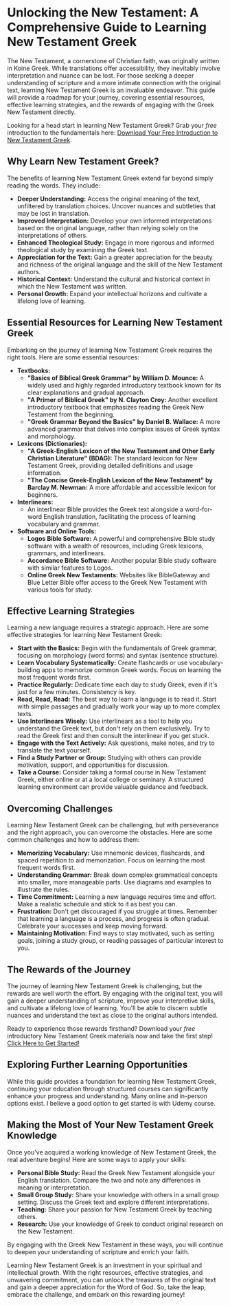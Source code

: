 # Unlocking the New Testament: A Comprehensive Guide to Learning New Testament Greek

The New Testament, a cornerstone of Christian faith, was originally written in Koine Greek. While translations offer accessibility, they inevitably involve interpretation and nuance can be lost. For those seeking a deeper understanding of scripture and a more intimate connection with the original text, learning New Testament Greek is an invaluable endeavor. This guide will provide a roadmap for your journey, covering essential resources, effective learning strategies, and the rewards of engaging with the Greek New Testament directly.

Looking for a head start in learning New Testament Greek? Grab your *free* introduction to the fundamentals here: [Download Your Free Introduction to New Testament Greek](https://udemywork.com/new-testament-greek).

## Why Learn New Testament Greek?

The benefits of learning New Testament Greek extend far beyond simply reading the words. They include:

*   **Deeper Understanding:** Access the original meaning of the text, unfiltered by translation choices. Uncover nuances and subtleties that may be lost in translation.
*   **Improved Interpretation:** Develop your own informed interpretations based on the original language, rather than relying solely on the interpretations of others.
*   **Enhanced Theological Study:** Engage in more rigorous and informed theological study by examining the Greek text.
*   **Appreciation for the Text:** Gain a greater appreciation for the beauty and richness of the original language and the skill of the New Testament authors.
*   **Historical Context:** Understand the cultural and historical context in which the New Testament was written.
*   **Personal Growth:** Expand your intellectual horizons and cultivate a lifelong love of learning.

## Essential Resources for Learning New Testament Greek

Embarking on the journey of learning New Testament Greek requires the right tools. Here are some essential resources:

*   **Textbooks:**
    *   **"Basics of Biblical Greek Grammar" by William D. Mounce:** A widely used and highly regarded introductory textbook known for its clear explanations and gradual approach.
    *   **"A Primer of Biblical Greek" by N. Clayton Croy:** Another excellent introductory textbook that emphasizes reading the Greek New Testament from the beginning.
    *   **"Greek Grammar Beyond the Basics" by Daniel B. Wallace:** A more advanced grammar that delves into complex issues of Greek syntax and morphology.
*   **Lexicons (Dictionaries):**
    *   **"A Greek-English Lexicon of the New Testament and Other Early Christian Literature" (BDAG):** The standard lexicon for New Testament Greek, providing detailed definitions and usage information.
    *   **"The Concise Greek-English Lexicon of the New Testament" by Barclay M. Newman:** A more affordable and accessible lexicon for beginners.
*   **Interlinears:**
    *   An interlinear Bible provides the Greek text alongside a word-for-word English translation, facilitating the process of learning vocabulary and grammar.
*   **Software and Online Tools:**
    *   **Logos Bible Software:** A powerful and comprehensive Bible study software with a wealth of resources, including Greek lexicons, grammars, and interlinears.
    *   **Accordance Bible Software:** Another popular Bible study software with similar features to Logos.
    *   **Online Greek New Testaments:** Websites like BibleGateway and Blue Letter Bible offer access to the Greek New Testament with various tools for study.

## Effective Learning Strategies

Learning a new language requires a strategic approach. Here are some effective strategies for learning New Testament Greek:

*   **Start with the Basics:** Begin with the fundamentals of Greek grammar, focusing on morphology (word forms) and syntax (sentence structure).
*   **Learn Vocabulary Systematically:** Create flashcards or use vocabulary-building apps to memorize common Greek words. Focus on learning the most frequent words first.
*   **Practice Regularly:** Dedicate time each day to study Greek, even if it's just for a few minutes. Consistency is key.
*   **Read, Read, Read:** The best way to learn a language is to read it. Start with simple passages and gradually work your way up to more complex texts.
*   **Use Interlinears Wisely:** Use interlinears as a tool to help you understand the Greek text, but don't rely on them exclusively. Try to read the Greek first and then consult the interlinear if you get stuck.
*   **Engage with the Text Actively:** Ask questions, make notes, and try to translate the text yourself.
*   **Find a Study Partner or Group:** Studying with others can provide motivation, support, and opportunities for discussion.
*   **Take a Course:** Consider taking a formal course in New Testament Greek, either online or at a local college or seminary. A structured learning environment can provide valuable guidance and feedback.

## Overcoming Challenges

Learning New Testament Greek can be challenging, but with perseverance and the right approach, you can overcome the obstacles. Here are some common challenges and how to address them:

*   **Memorizing Vocabulary:** Use mnemonic devices, flashcards, and spaced repetition to aid memorization. Focus on learning the most frequent words first.
*   **Understanding Grammar:** Break down complex grammatical concepts into smaller, more manageable parts. Use diagrams and examples to illustrate the rules.
*   **Time Commitment:** Learning a new language requires time and effort. Make a realistic schedule and stick to it as best you can.
*   **Frustration:** Don't get discouraged if you struggle at times. Remember that learning a language is a process, and progress is often gradual. Celebrate your successes and keep moving forward.
*   **Maintaining Motivation:** Find ways to stay motivated, such as setting goals, joining a study group, or reading passages of particular interest to you.

## The Rewards of the Journey

The journey of learning New Testament Greek is challenging, but the rewards are well worth the effort. By engaging with the original text, you will gain a deeper understanding of scripture, improve your interpretive skills, and cultivate a lifelong love of learning. You'll be able to discern subtle nuances and understand the text as close to the original authors intended.

Ready to experience those rewards firsthand?  Download your *free* introductory New Testament Greek materials now and take the first step! [Click Here to Get Started!](https://udemywork.com/new-testament-greek)

## Exploring Further Learning Opportunities

While this guide provides a foundation for learning New Testament Greek, continuing your education through structured courses can significantly enhance your progress and understanding. Many online and in-person options exist. I believe a good option to get started is with Udemy course.

##  Making the Most of Your New Testament Greek Knowledge

Once you've acquired a working knowledge of New Testament Greek, the real adventure begins! Here are some ways to apply your skills:

*   **Personal Bible Study:** Read the Greek New Testament alongside your English translation. Compare the two and note any differences in meaning or interpretation.
*   **Small Group Study:** Share your knowledge with others in a small group setting. Discuss the Greek text and explore different interpretations.
*   **Teaching:** Share your passion for New Testament Greek by teaching others.
*   **Research:** Use your knowledge of Greek to conduct original research on the New Testament.

By engaging with the Greek New Testament in these ways, you will continue to deepen your understanding of scripture and enrich your faith.

Learning New Testament Greek is an investment in your spiritual and intellectual growth. With the right resources, effective strategies, and unwavering commitment, you can unlock the treasures of the original text and gain a deeper appreciation for the Word of God. So, take the leap, embrace the challenge, and embark on this rewarding journey!
